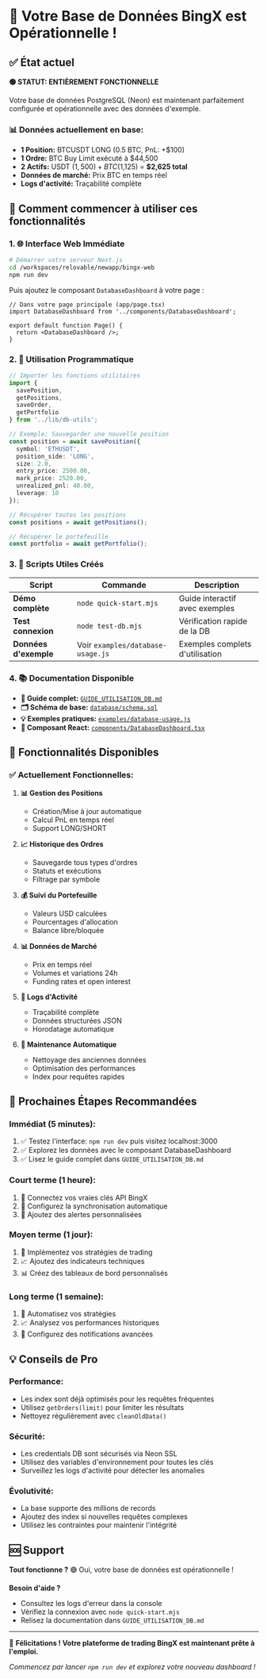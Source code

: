 # 🎉 Votre Base de Données BingX est Opérationnelle !

## ✅ État actuel

**🟢 STATUT: ENTIÈREMENT FONCTIONNELLE**

Votre base de données PostgreSQL (Neon) est maintenant parfaitement configurée et opérationnelle avec des données d'exemple.

### 📊 Données actuellement en base:

- **1 Position:** BTCUSDT LONG (0.5 BTC, PnL: +$100)
- **1 Ordre:** BTC Buy Limit exécuté à $44,500
- **2 Actifs:** USDT ($1,500) + BTC ($1,125) = **$2,625 total**
- **Données de marché:** Prix BTC en temps réel
- **Logs d'activité:** Traçabilité complète

## 🚀 Comment commencer à utiliser ces fonctionnalités

### 1. 🌐 Interface Web Immédiate

```bash
# Démarrer votre serveur Next.js
cd /workspaces/relovable/newapp/bingx-web
npm run dev
```

Puis ajoutez le composant `DatabaseDashboard` à votre page :

```tsx
// Dans votre page principale (app/page.tsx)
import DatabaseDashboard from '../components/DatabaseDashboard';

export default function Page() {
  return <DatabaseDashboard />;
}
```

### 2. 📝 Utilisation Programmatique

```typescript
// Importer les fonctions utilitaires
import { 
  savePosition, 
  getPositions, 
  saveOrder, 
  getPortfolio 
} from '../lib/db-utils';

// Exemple: Sauvegarder une nouvelle position
const position = await savePosition({
  symbol: 'ETHUSDT',
  position_side: 'LONG',
  size: 2.0,
  entry_price: 2500.00,
  mark_price: 2520.00,
  unrealized_pnl: 40.00,
  leverage: 10
});

// Récupérer toutes les positions
const positions = await getPositions();

// Récupérer le portefeuille
const portfolio = await getPortfolio();
```

### 3. 🔄 Scripts Utiles Créés

| Script | Commande | Description |
|--------|----------|-------------|
| **Démo complète** | `node quick-start.mjs` | Guide interactif avec exemples |
| **Test connexion** | `node test-db.mjs` | Vérification rapide de la DB |
| **Données d'exemple** | Voir `examples/database-usage.js` | Exemples complets d'utilisation |

### 4. 📚 Documentation Disponible

- **📖 Guide complet:** [`GUIDE_UTILISATION_DB.md`](./GUIDE_UTILISATION_DB.md)
- **🗂️ Schéma de base:** [`database/schema.sql`](./database/schema.sql)
- **💡 Exemples pratiques:** [`examples/database-usage.js`](./examples/database-usage.js)
- **🎯 Composant React:** [`components/DatabaseDashboard.tsx`](./components/DatabaseDashboard.tsx)

## 🔧 Fonctionnalités Disponibles

### ✅ Actuellement Fonctionnelles:

1. **📊 Gestion des Positions**
   - Création/Mise à jour automatique
   - Calcul PnL en temps réel
   - Support LONG/SHORT

2. **📈 Historique des Ordres**
   - Sauvegarde tous types d'ordres
   - Statuts et exécutions
   - Filtrage par symbole

3. **💰 Suivi du Portefeuille**
   - Valeurs USD calculées
   - Pourcentages d'allocation
   - Balance libre/bloquée

4. **📊 Données de Marché**
   - Prix en temps réel
   - Volumes et variations 24h
   - Funding rates et open interest

5. **📝 Logs d'Activité**
   - Traçabilité complète
   - Données structurées JSON
   - Horodatage automatique

6. **🧹 Maintenance Automatique**
   - Nettoyage des anciennes données
   - Optimisation des performances
   - Index pour requêtes rapides

## 🚀 Prochaines Étapes Recommandées

### Immédiat (5 minutes):
1. ✅ Testez l'interface: `npm run dev` puis visitez localhost:3000
2. ✅ Explorez les données avec le composant DatabaseDashboard
3. ✅ Lisez le guide complet dans `GUIDE_UTILISATION_DB.md`

### Court terme (1 heure):
1. 🔗 Connectez vos vraies clés API BingX
2. 🔄 Configurez la synchronisation automatique
3. 📱 Ajoutez des alertes personnalisées

### Moyen terme (1 jour):
1. 🎯 Implémentez vos stratégies de trading
2. 📈 Ajoutez des indicateurs techniques
3. 📊 Créez des tableaux de bord personnalisés

### Long terme (1 semaine):
1. 🤖 Automatisez vos stratégies
2. 📈 Analysez vos performances historiques
3. 🔔 Configurez des notifications avancées

## 💡 Conseils de Pro

### Performance:
- Les index sont déjà optimisés pour les requêtes fréquentes
- Utilisez `getOrders(limit)` pour limiter les résultats
- Nettoyez régulièrement avec `cleanOldData()`

### Sécurité:
- Les credentials DB sont sécurisés via Neon SSL
- Utilisez des variables d'environnement pour toutes les clés
- Surveillez les logs d'activité pour détecter les anomalies

### Évolutivité:
- La base supporte des millions de records
- Ajoutez des index si nouvelles requêtes complexes
- Utilisez les contraintes pour maintenir l'intégrité

## 🆘 Support

**Tout fonctionne ?** 🟢 Oui, votre base de données est opérationnelle !

**Besoin d'aide ?**
- Consultez les logs d'erreur dans la console
- Vérifiez la connexion avec `node quick-start.mjs`
- Relisez la documentation dans `GUIDE_UTILISATION_DB.md`

---

🎉 **Félicitations ! Votre plateforme de trading BingX est maintenant prête à l'emploi.**

*Commencez par lancer `npm run dev` et explorez votre nouveau dashboard !*
